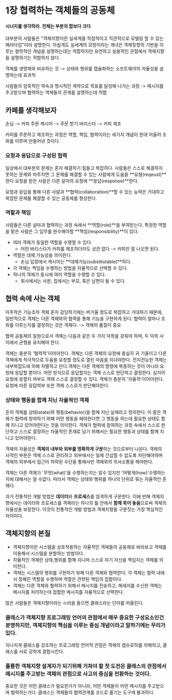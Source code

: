 # 1장 협력하는 객체들의 공동체

#### 시너지를 생각하라. 전체는 부분의 합보다 크다

대부분의 사람들은 "객체지향이란 실세계를 직접적이고 직관적으로 모델링 할 수 있는 패러다임"이라 설명한다.
아쉽게도 실세계의 모방이라는 개녀은 객체짛향의 기반을 이루는 철학적인 개념을 설명하는데는 적합하지만
유연하고 실용적인 관점에서 객체지향을 설명하기는 적합하지 않다.

객체를 생명체와 비유하는 것 -> 상태와 행위를 캡슐화하는 소프트웨어의 자율성을 설명하는데 효과적

사람들의 암묵적인 약속과 명시적인 계약으로 목표를 달성해 나가는 과정 -> 메시지를 주고받으며 협력하는 객체들의 관계를 설명하는데 적합

## 카페를 생각해보자
손님 -> 커피 주문
캐시어 -> 주문 받기
바리스타 -> 커피 제조

커피를 주문하고 제조하는 과정은 역할, 책임, 협력이라는 세가지 개념이 한데 어울려 조화를 이루며 만들어낸 것이다.

### 요청과 응답으로 구성된 협력

일상에서 대부분의 문제는 혼자 해결하기 힘들고 복잡하다.
사람들은 스스로 해결하지 못하는 문제와 마주치면 그 문제를 해결할 수 있는 사람에게 도움을 **요쳥(reqeust)**한다
요청을 받은 사람은 다른 살마의 요청에 **응답(response)**한다.

요청과 응답을 통해 다른 사람과 **협력(collaboration)**할 수 있는 능력은 거대하고 복잡한 문제를 해결할 수 있는 공동체를 형성한다.

### 역할과 책임

사람들은 다른 살마과 협력하는 과정 속에서 **역할(role)**을 부여받는다.
특정한 역할을 맡은 사람은 그 임무를 완수해야할 **책임(responsibility)**이 있다.

- 여러 객체가 동일한 역할을 수행할 수 있다.
  - 어떤 바리스타가 커피를 제조하더라도 상관 없다 -> 커피만 잘 나오면 된다.
- 역할은 대체 가능성을 의미한다.
  - 손님 입장에서 캐시어는 **대체가능(substitutable)**하다.
- 각 객체는 책임을 수행하는 방법을 자율적으로 선택할 수 있다.
- 하나의 객체가 동시에 여러 역할을 수행할 수 있다.
  - 회사에서는 사원, 집에서는 부모, 혹은 남편이 될 수 있다.

## 협력 속에 사는 객체

아주작은 기능조차 객체 혼자 감당하기에는 버거울 정도로 복잡하고 거대하기 때문에, 일반적으로 객체는 다른 객체와의 협력을 통해 기능을 구현하게 된다.
협력이 얼마나 조화를 이루는지를 결정하는 것은 객체다. -> 객체의 품질이 중요

협력 공동체의 일원으로서 객체는 다음과 같은 두 가지 덕목을 갖춰야 하며, 두 덕목 사이에서 균형을 유지해야 한다.

객체는 충분히 '협력적'이어야한다. 객체는 다른 객체의 요청에 충실히 귀 기울이고 다른 객체에게 적극적으로 두움을 요청할 정도로 열린 마음을 지녀야한다. 
전지전능한 객체는 내부복잡도에 의해 자멸하고 만다.객체는 다른 객체의 명령에 복종하는 것이 아니라 요청에 응답할 뿐이다. 
어떤 방식으로 응답할지는 객체 스스로 판단하고 결정한다. 심지어 요청에 응할지 여부도 객체 스스로 결정할 수 있다.
객체가 충분히 '자율적'이어야한다. 요청에 따른 응답여부 또한 객체 스스로가 판단해야한다.

### 상태와 행동을 함께 지닌 자율적인 객체
흔히 객체를 상태(state)와 행동(behavior)을 함께 지닌 실체라고 정의한다. 이 말은 객체가 협력에 창여하기 위해 어떤 행동을 헤야한다면 그 행동을 하는데 필요한 상태도 함께 지니고 있어야한다는 것을 의미한다. 객체가 협력에 참여하는 과정 속에서 스스로 판단하고 스스로 결정하는 자율적인 존재로 남기 위해서는 필요한 행동과 상태를 함께 지니고 있어야한다.

객체의 자율성은 **객체의 내부와 외부를 명확하게 구분**하는 것으로부터 나온다. 객체의 사적인 부분은 객체 스스로 관리하고 외부에서는 일체 간섭할 수 없도록 차단해야하며 객체의 외부에서 접근이 허락된 수단을 통헤서만 객체와의 의사소통을 해야한다.

객체는 다른 객체가 '무엇(what)'을 수행하는지는 알수 있지만 '어떻게(how)'수행하는지에 대해서는 알 수없다. 
따라서 객체는 상태와 행위를 하나의 단위로 묶는 자율적인 존재다. 

과거 전통적인 개발 방법은 **데이터**와 **프로세스**를 엄격하게 구분한다. 
이에 반해 객체지향에서는 데이터와 프로세스를 객체라는 하나의 틀 안에서 **함께 묵어 놓음**으로써 객체의 자율성을 보장한다. 
이것이 전통적인 개발 방법과 객체지향을 구분짓는 가장 핵심적인 차이이다.

## 객체지향의 본질

- 객체지향이란 시스템을 상호작용하는 자율적인 객체들의 공동체로 바라보고 객체를 이용해서 시스템을 분할하는 방법이다.
- 자율적인 객체란 상태,행위를 함께 지니며 스스로 자기 자신을 책임지는 객체를 의미한다.
- 객체는 시스템의 행위를 구현하기 위해 다른 객체와 협력한다. 각 객체는 협력 내에서 정해진 역할을 수행하며 역할은 관련된 책임의 집합이다.
- 객체는 다른 객체와 협력하기 위해서 메시지를 전송하고, 메세지를 수신한 객체는 메시지를 처리하는데 접합한 메시지를 자율적으로 선택한다.

많은 사람들은 객체지향이라는 ㅁ라을 들으면 클래스라는 단어를 떠올린다. 
### 클래스가 객체지향 프로그래밍 언어의 관점에서 매우 중요한 구성요소인건 분명하지만, 객체지향의 핵심을 이루는 중심 개념이라고 말하기에는 무리가 있다.
지나치게 클래스를 강조하는 프로그래밍 언어적 관점은 객체의 캡슈로하를 저해하고, 클래스를 서로 강하게 결합시킨다.

### 훌륭한 객체지향 설계자가 되기위해 거쳐야 할 첫 도전은 클래스의 관점에서 메시지를 주고받는 객체의 관점으로 사고의 중심을 전환하는 것이다.
중요한 것은 어떤 클래스가 필요한가가 아니라, 어떤 객체들이 어떤 메시지를 주고받으며 협력하는가다.
클래스는 객체들의 협력관계를 코드로 옮기는 도구에 불과하다.
